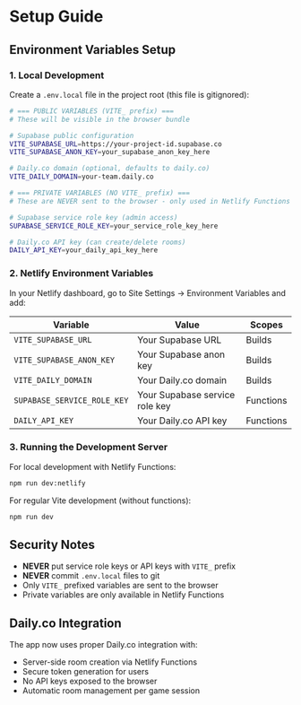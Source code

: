 # Setup Guide

## Environment Variables Setup

### 1. Local Development

Create a `.env.local` file in the project root (this file is gitignored):

```bash
# === PUBLIC VARIABLES (VITE_ prefix) ===
# These will be visible in the browser bundle

# Supabase public configuration
VITE_SUPABASE_URL=https://your-project-id.supabase.co
VITE_SUPABASE_ANON_KEY=your_supabase_anon_key_here

# Daily.co domain (optional, defaults to daily.co)
VITE_DAILY_DOMAIN=your-team.daily.co

# === PRIVATE VARIABLES (NO VITE_ prefix) ===
# These are NEVER sent to the browser - only used in Netlify Functions

# Supabase service role key (admin access)
SUPABASE_SERVICE_ROLE_KEY=your_service_role_key_here

# Daily.co API key (can create/delete rooms)
DAILY_API_KEY=your_daily_api_key_here
```

### 2. Netlify Environment Variables

In your Netlify dashboard, go to Site Settings → Environment Variables and add:

| Variable                    | Value                          | Scopes    |
| --------------------------- | ------------------------------ | --------- |
| `VITE_SUPABASE_URL`         | Your Supabase URL              | Builds    |
| `VITE_SUPABASE_ANON_KEY`    | Your Supabase anon key         | Builds    |
| `VITE_DAILY_DOMAIN`         | Your Daily.co domain           | Builds    |
| `SUPABASE_SERVICE_ROLE_KEY` | Your Supabase service role key | Functions |
| `DAILY_API_KEY`             | Your Daily.co API key          | Functions |

### 3. Running the Development Server

For local development with Netlify Functions:

```bash
npm run dev:netlify
```

For regular Vite development (without functions):

```bash
npm run dev
```

## Security Notes

- **NEVER** put service role keys or API keys with `VITE_` prefix
- **NEVER** commit `.env.local` files to git
- Only `VITE_` prefixed variables are sent to the browser
- Private variables are only available in Netlify Functions

## Daily.co Integration

The app now uses proper Daily.co integration with:

- Server-side room creation via Netlify Functions
- Secure token generation for users
- No API keys exposed to the browser
- Automatic room management per game session
